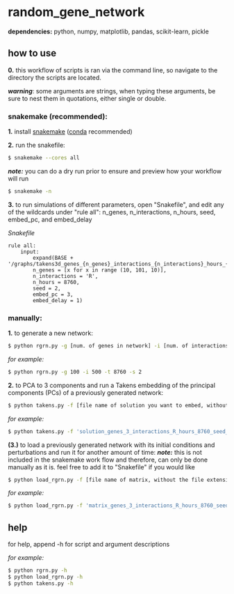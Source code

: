 # random_gene_network

**dependencies:** python, numpy, matplotlib, pandas, scikit-learn, pickle

## how to use

**0.** this workflow of scripts is ran via the command line, so navigate to the directory the scripts are located.

**_warning_**: some arguments are strings, when typing these arguments, be sure to nest them in quotations, either single or double.

### snakemake (recommended):

**1.** install [snakemake](https://snakemake.readthedocs.io/en/stable/getting_started/installation.html) ([conda](https://docs.conda.io/en/latest/) recommended)

**2.** run the snakefile:

```bash
$ snakemake --cores all
```

**_note:_** you can do a dry run prior to ensure and preview how your workflow will run

```bash
$ snakemake -n
```

**3.** to run simulations of different parameters, open "Snakefile", and edit any of the wildcards under "rule all": n_genes, n_interactions, n_hours, seed, embed_pc, and embed_delay

_Snakefile_

```
rule all:
	input:
		expand(BASE + '/graphs/takens3d_genes_{n_genes}_interactions_{n_interactions}_hours_{n_hours}_seed_{seed}_embedpc_{embed_pc}_delaytau_{embed_delay}.png',
		n_genes = [x for x in range (10, 101, 10)],
		n_interactions = 'R',
		n_hours = 8760,
		seed = 2,
		embed_pc = 3,
		embed_delay = 1)
```

### manually:

**1.** to generate a new network:

```bash
$ python rgrn.py -g [num. of genes in network] -i [num. of interactions/'C' for complete network/'R' for repressilator] -t [simulation time (hours)] -s [random number generator seed number]
```

_for example:_

```bash
$ python rgrn.py -g 100 -i 500 -t 8760 -s 2
```

**2.** to PCA to 3 components and run a Takens embedding of the principal components (PCs) of a previously generated network:

```bash
$ python takens.py -f [file name of solution you want to embed, without the file extension] -e [PC to embed (1, 2, or 3)] -d [delay tau]
```

_for example:_

```bash
$ python takens.py -f 'solution_genes_3_interactions_R_hours_8760_seed_2' -e 3 -d 1
```

**(3.)** to load a previously generated network with its initial conditions and perturbations and run it for another amount of time:
**_note:_** this is not included in the snakemake work flow and therefore, can only be done manually as it is. feel free to add it to "Snakefile" if you would like

```bash
$ python load_rgrn.py -f [file name of matrix, without the file extension] -t [simulation time (hours) of rerun]
```

_for example:_

```bash
$ python load_rgrn.py -f 'matrix_genes_3_interactions_R_hours_8760_seed_2' -t 10000
```

## help

for help, append -h for script and argument descriptions

_for example:_

```bash
$ python rgrn.py -h
$ python load_rgrn.py -h
$ python takens.py -h
```
